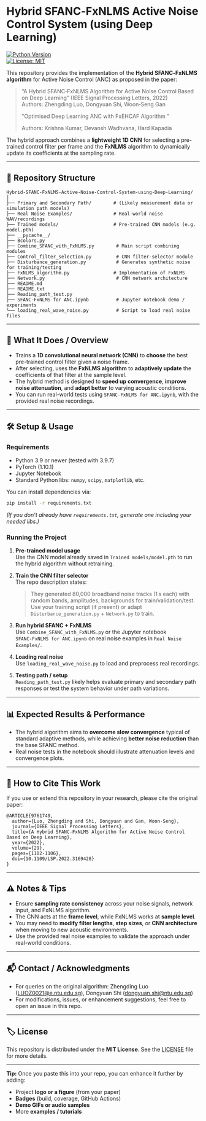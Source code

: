 # Hybrid SFANC‑FxNLMS Active Noise Control System (using Deep Learning)

[![Python Version](https://img.shields.io/badge/python-3.9%2B-blue.svg)](https://www.python.org/)  
[![License: MIT](https://img.shields.io/badge/License-MIT-green.svg)](LICENSE)  

This repository provides the implementation of the **Hybrid SFANC‑FxNLMS algorithm** for Active Noise Control (ANC) as proposed in the paper:

> “A Hybrid SFANC‑FxNLMS Algorithm for Active Noise Control Based on Deep Learning” (IEEE Signal Processing Letters, 2022)  
> Authors: Zhengding Luo, Dongyuan Shi, Woon‑Seng Gan
>
> "Optimised Deep Learning ANC with FxEHCAF Algorithm "
> 
> Authors: Krishna Kumar, Devansh Wadhvana, Hard Kapadia

The hybrid approach combines a **lightweight 1D CNN** for selecting a pre-trained control filter per frame and the **FxNLMS** algorithm to dynamically update its coefficients at the sampling rate.

---

## 📂 Repository Structure

```
Hybrid‑SFANC‑FxNLMS-Active-Noise-Control-System-using-Deep-Learning/
│
├── Primary and Secondary Path/        # (Likely measurement data or simulation path models)
├── Real Noise Examples/               # Real-world noise WAV/recordings
├── Trained models/                    # Pre-trained CNN models (e.g. model.pth)  
├── __pycache__/  
├── Bcolors.py  
├── Combine_SFANC_with_FxNLMS.py        # Main script combining modules  
├── Control_filter_selection.py         # CNN filter-selector module  
├── Disturbance_generation.py           # Generates synthetic noise for training/testing  
├── FxNLMS_algorithm.py                # Implementation of FxNLMS  
├── Network.py                          # CNN network architecture  
├── README.md  
├── README.txt  
├── Reading_path_test.py  
├── SFANC‑FxNLMS for ANC.ipynb          # Jupyter notebook demo / experiments  
└── loading_real_wave_noise.py          # Script to load real noise files  
```

---

## 📝 What It Does / Overview

- Trains a **1D convolutional neural network (CNN)** to **choose** the best pre-trained control filter given a noise frame.  
- After selecting, uses the **FxNLMS algorithm** to **adaptively update** the coefficients of that filter at the sample level.  
- The hybrid method is designed to **speed up convergence**, **improve noise attenuation**, and **adapt better** to varying acoustic conditions.  
- You can run real-world tests using `SFANC‑FxNLMS for ANC.ipynb`, with the provided real noise recordings.  

---

## 🛠️ Setup & Usage

### Requirements

- Python 3.9 or newer (tested with 3.9.7)  
- PyTorch (1.10.1)  
- Jupyter Notebook  
- Standard Python libs: `numpy`, `scipy`, `matplotlib`, etc.

You can install dependencies via:

```bash
pip install -r requirements.txt
```

*(If you don’t already have `requirements.txt`, generate one including your needed libs.)*

### Running the Project

1. **Pre-trained model usage**  
   Use the CNN model already saved in `Trained models/model.pth` to run the hybrid algorithm without retraining.  

2. **Train the CNN filter selector**  
   The repo description states:  
   > They generated 80,000 broadband noise tracks (1 s each) with random bands, amplitudes, backgrounds for train/validation/test.  
   Use your training script (if present) or adapt `Disturbance_generation.py` + `Network.py` to train.

3. **Run hybrid SFANC + FxNLMS**  
   Use `Combine_SFANC_with_FxNLMS.py` or the Jupyter notebook `SFANC‑FxNLMS for ANC.ipynb` on real noise examples in `Real Noise Examples/`.  

4. **Loading real noise**  
   Use `loading_real_wave_noise.py` to load and preprocess real recordings.

5. **Testing path / setup**  
   `Reading_path_test.py` likely helps evaluate primary and secondary path responses or test the system behavior under path variations.

---

## 📊 Expected Results & Performance

- The hybrid algorithm aims to **overcome slow convergence** typical of standard adaptive methods, while achieving **better noise reduction** than the base SFANC method.  
- Real noise tests in the notebook should illustrate attenuation levels and convergence plots.

---

## 🎯 How to Cite This Work

If you use or extend this repository in your research, please cite the original paper:

```
@ARTICLE{9761749,
  author={Luo, Zhengding and Shi, Dongyuan and Gan, Woon‑Seng},
  journal={IEEE Signal Processing Letters},
  title={A Hybrid SFANC‑FxNLMS Algorithm for Active Noise Control Based on Deep Learning},
  year={2022},
  volume={29},
  pages={1102‑1106},
  doi={10.1109/LSP.2022.3169428}
}
```

---

## ⚠️ Notes & Tips

- Ensure **sampling rate consistency** across your noise signals, network input, and FxNLMS algorithm.  
- The CNN acts at the **frame level**, while FxNLMS works at **sample level**.  
- You may need to **modify filter lengths**, **step sizes**, or **CNN architecture** when moving to new acoustic environments.  
- Use the provided real noise examples to validate the approach under real-world conditions.

---

## 📬 Contact / Acknowledgments

- For queries on the original algorithm: Zhengding Luo (LUOZ0021@e.ntu.edu.sg), Dongyuan Shi (dongyuan.shi@ntu.edu.sg)  
- For modifications, issues, or enhancement suggestions, feel free to open an issue in this repo.

---

## 🏷️ License

This repository is distributed under the **MIT License**. See the [LICENSE](LICENSE) file for more details.

---

**Tip:** Once you paste this into your repo, you can enhance it further by adding:

- Project **logo or a figure** (from your paper)  
- **Badges** (build, coverage, GitHub Actions)  
- **Demo GIFs or audio samples**  
- More **examples / tutorials**
